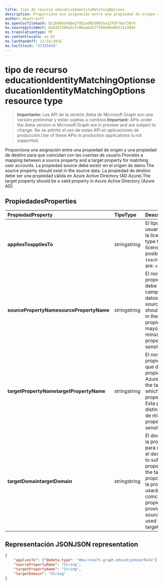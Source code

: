 ```yaml
---
title: tipo de recurso educationIdentityMatchingOptions
description: Proporciona una asignación entre una propiedad de origen y una propiedad de destino para que coincidan con las cuentas de usuario. La propiedad source debe existir en el origen de datos. La propiedad de destino debe ser una propiedad válida en Azure Active Directory (AD Azure).
author: mmast-msft
ms.openlocfilehash: bc2b99654d8e27d52ed92d9b55a32fdff8e730f4
ms.sourcegitcommit: 6a82bf240a3cfc0baabd227349e08a08311e3d44
ms.translationtype: MT
ms.contentlocale: es-ES
ms.lasthandoff: 12/18/2018
ms.locfileid: "27325434"
---
```

# <a name="educationidentitymatchingoptions-resource-type"></a><span data-ttu-id="9523e-105">tipo de recurso educationIdentityMatchingOptions</span><span class="sxs-lookup"><span data-stu-id="9523e-105">educationIdentityMatchingOptions resource type</span></span>

> <span data-ttu-id="9523e-106">**Importante:** Las API de la versión /beta de Microsoft Graph son una versión preliminar y están sujetas a cambios.</span><span class="sxs-lookup"><span data-stu-id="9523e-106">**Important:** APIs under the /beta version in Microsoft Graph are in preview and are subject to change.</span></span> <span data-ttu-id="9523e-107">No se admite el uso de estas API en aplicaciones de producción.</span><span class="sxs-lookup"><span data-stu-id="9523e-107">Use of these APIs in production applications is not supported.</span></span>

<span data-ttu-id="9523e-108">Proporciona una asignación entre una propiedad de origen y una propiedad de destino para que coincidan con las cuentas de usuario.</span><span class="sxs-lookup"><span data-stu-id="9523e-108">Provides a mapping between a source property and a target property for matching user accounts.</span></span> <span data-ttu-id="9523e-109">La propiedad source debe existir en el origen de datos.</span><span class="sxs-lookup"><span data-stu-id="9523e-109">The source property should exist in the source data.</span></span> <span data-ttu-id="9523e-110">La propiedad de destino debe ser una propiedad válida en Azure Active Directory (AD Azure).</span><span class="sxs-lookup"><span data-stu-id="9523e-110">The target property should be a valid property in Azure Active Directory (Azure AD).</span></span>

## <a name="properties"></a><span data-ttu-id="9523e-111">Propiedades</span><span class="sxs-lookup"><span data-stu-id="9523e-111">Properties</span></span>

| <span data-ttu-id="9523e-112">Propiedad</span><span class="sxs-lookup"><span data-stu-id="9523e-112">Property</span></span> | <span data-ttu-id="9523e-113">Tipo</span><span class="sxs-lookup"><span data-stu-id="9523e-113">Type</span></span> | <span data-ttu-id="9523e-114">Descripción</span><span class="sxs-lookup"><span data-stu-id="9523e-114">Description</span></span> |
|:-|:-|:-|
| <span data-ttu-id="9523e-115">**appliesTo**</span><span class="sxs-lookup"><span data-stu-id="9523e-115">**appliesTo**</span></span> | <span data-ttu-id="9523e-116">string</span><span class="sxs-lookup"><span data-stu-id="9523e-116">string</span></span> |  <span data-ttu-id="9523e-117">El tipo de función de usuario para asignar a la licencia.</span><span class="sxs-lookup"><span data-stu-id="9523e-117">The user role type to assign to the license.</span></span> <span data-ttu-id="9523e-118">Los valores posibles son: `student` y `teacher`.</span><span class="sxs-lookup"><span data-stu-id="9523e-118">Possible values are: `student`, `teacher`.</span></span>      |
| <span data-ttu-id="9523e-119">**sourcePropertyName**</span><span class="sxs-lookup"><span data-stu-id="9523e-119">**sourcePropertyName**</span></span> | <span data-ttu-id="9523e-120">string</span><span class="sxs-lookup"><span data-stu-id="9523e-120">string</span></span> |  <span data-ttu-id="9523e-121">El nombre de la propiedad source, que debe ser un nombre de campo en el origen de datos.</span><span class="sxs-lookup"><span data-stu-id="9523e-121">The name of the source property, which should be a field name in the source data.</span></span> <span data-ttu-id="9523e-122">Esta propiedad distingue mayúsculas de minúsculas.</span><span class="sxs-lookup"><span data-stu-id="9523e-122">This property is case-sensitive.</span></span>        |
| <span data-ttu-id="9523e-123">**targetPropertyName**</span><span class="sxs-lookup"><span data-stu-id="9523e-123">**targetPropertyName**</span></span> | <span data-ttu-id="9523e-124">string</span><span class="sxs-lookup"><span data-stu-id="9523e-124">string</span></span> |  <span data-ttu-id="9523e-125">El nombre de la propiedad de destino, que debe ser una propiedad válida en Azure AD.</span><span class="sxs-lookup"><span data-stu-id="9523e-125">The name of the target property, which should be a valid property in Azure AD.</span></span> <span data-ttu-id="9523e-126">Esta propiedad distingue mayúsculas de minúsculas.</span><span class="sxs-lookup"><span data-stu-id="9523e-126">This property is case-sensitive.</span></span>     |
| <span data-ttu-id="9523e-127">**targetDomain**</span><span class="sxs-lookup"><span data-stu-id="9523e-127">**targetDomain**</span></span> | <span data-ttu-id="9523e-128">string</span><span class="sxs-lookup"><span data-stu-id="9523e-128">string</span></span> |  <span data-ttu-id="9523e-129">El dominio en sufijo con la propiedad de origen para que coincidan en el destino.</span><span class="sxs-lookup"><span data-stu-id="9523e-129">The domain to suffix with the source property to match on the target.</span></span> <span data-ttu-id="9523e-130">Si se proporciona como null, la propiedad source se usará para hacer coincidir con la propiedad de destino.</span><span class="sxs-lookup"><span data-stu-id="9523e-130">If provided as null,  the source property will be used to match with the target property.</span></span>        |

## <a name="json-representation"></a><span data-ttu-id="9523e-131">Representación JSON</span><span class="sxs-lookup"><span data-stu-id="9523e-131">JSON representation</span></span>
<!-- {
  "blockType": "resource",
  "optionalProperties": [

  ],
  "@odata.type": "#microsoft.graph.educationIdentityMatchingOptions"
}-->

```json
{
    "appliesTo": {"@odata.type": "#microsoft.graph.educationUserRole"},
    "sourcePropertyName": "String",
    "targetPropertyName": "String",
    "targetDomain": "String"
}
```
